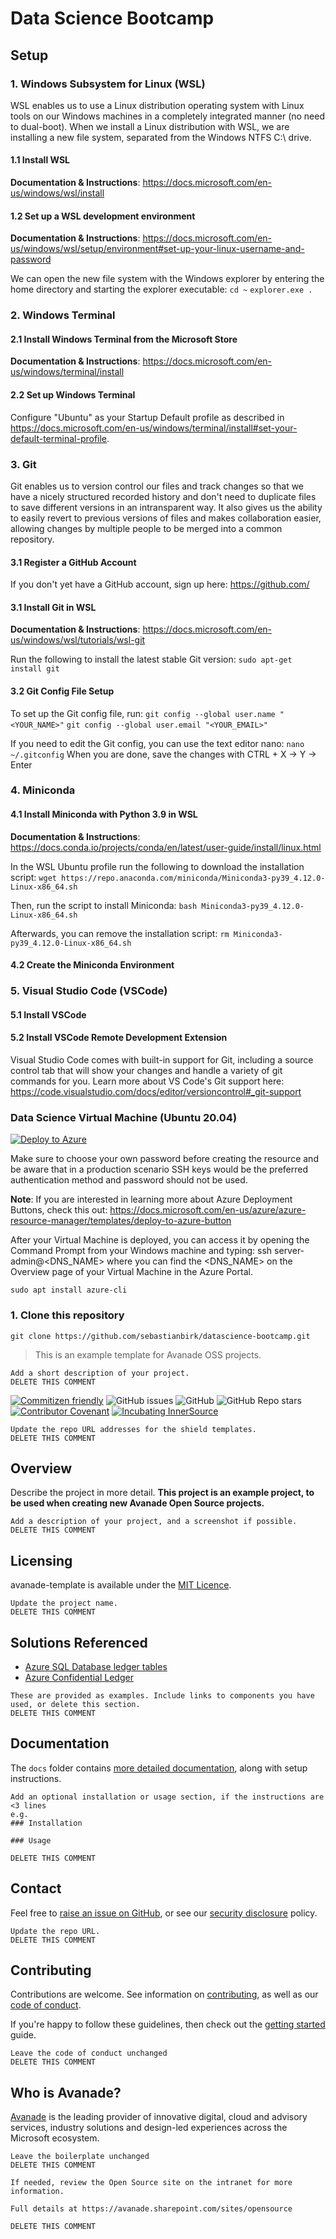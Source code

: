 # Data Science Bootcamp

## Setup

### 1. Windows Subsystem for Linux (WSL)
WSL enables us to use a Linux distribution operating system with Linux tools on our Windows machines in a completely integrated manner (no need to dual-boot).
When we install a Linux distribution with WSL, we are installing a new file system, separated from the Windows NTFS C:\ drive.

#### 1.1 Install WSL
**Documentation & Instructions**: https://docs.microsoft.com/en-us/windows/wsl/install

#### 1.2 Set up a WSL development environment
**Documentation & Instructions**: https://docs.microsoft.com/en-us/windows/wsl/setup/environment#set-up-your-linux-username-and-password

We can open the new file system with the Windows explorer by entering the home directory and starting the explorer executable:
```cd ~```
```explorer.exe .```


### 2. Windows Terminal

#### 2.1 Install Windows Terminal from the Microsoft Store
**Documentation & Instructions**: https://docs.microsoft.com/en-us/windows/terminal/install

#### 2.2 Set up Windows Terminal
Configure "Ubuntu" as your Startup Default profile as described in https://docs.microsoft.com/en-us/windows/terminal/install#set-your-default-terminal-profile.

### 3. Git

Git enables us to version control our files and track changes so that we have a nicely structured recorded history and don't need to duplicate files to save different versions in an intransparent way. It also gives us the ability to easily revert to previous versions of files and makes collaboration easier, allowing changes by multiple people to be merged into a common repository.

#### 3.1 Register a GitHub Account
If you don't yet have a GitHub account, sign up here:
https://github.com/

#### 3.1 Install Git in WSL
**Documentation & Instructions**: https://docs.microsoft.com/en-us/windows/wsl/tutorials/wsl-git

Run the following to install the latest stable Git version:
```sudo apt-get install git```

#### 3.2 Git Config File Setup
To set up the Git config file, run:
```git config --global user.name "<YOUR_NAME>"```
```git config --global user.email "<YOUR_EMAIL>"```

If you need to edit the Git config, you can use the text editor nano:
```nano ~/.gitconfig```
When you are done, save the changes with
CTRL + X  -> Y -> Enter

### 4. Miniconda

#### 4.1 Install Miniconda with Python 3.9 in WSL
**Documentation & Instructions**: https://docs.conda.io/projects/conda/en/latest/user-guide/install/linux.html

In the WSL Ubuntu profile run the following to download the installation script:
```wget https://repo.anaconda.com/miniconda/Miniconda3-py39_4.12.0-Linux-x86_64.sh```

Then, run the script to install Miniconda:
```bash Miniconda3-py39_4.12.0-Linux-x86_64.sh```

Afterwards, you can remove the installation script:
```rm Miniconda3-py39_4.12.0-Linux-x86_64.sh```

#### 4.2 Create the Miniconda Environment

### 5. Visual Studio Code (VSCode)
#### 5.1 Install VSCode

#### 5.2 Install VSCode Remote Development Extension

Visual Studio Code comes with built-in support for Git, including a source control tab that will show your changes and handle a variety of git commands for you. Learn more about VS Code's Git support here:
https://code.visualstudio.com/docs/editor/versioncontrol#_git-support

### Data Science Virtual Machine (Ubuntu 20.04)

[![Deploy to Azure](https://aka.ms/deploytoazurebutton)](https://portal.azure.com/#create/Microsoft.Template/uri/https%3A%2F%2Fraw.githubusercontent.com%2Fsebastianbirk%2Fdatascience-bootcamp%2Fmain%2Finfrastructure%2Fvm%2Ftemplate.json)

Make sure to choose your own password before creating the resource and be aware that in a production scenario SSH keys would be the preferred authentication method and password should not be used.

**Note**: If you are interested in learning more about Azure Deployment Buttons, check this out: https://docs.microsoft.com/en-us/azure/azure-resource-manager/templates/deploy-to-azure-button

After your Virtual Machine is deployed, you can access it by opening the Command Prompt from your Windows machine and typing:
ssh server-admin@<DNS_NAME> where you can find the <DNS_NAME> on the Overview page of your Virtual Machine in the Azure Portal.

```sudo apt install azure-cli```



### 1. Clone this repository
```git clone https://github.com/sebastianbirk/datascience-bootcamp.git```
> This is an example template for Avanade OSS projects.

```
Add a short description of your project.
DELETE THIS COMMENT
```

[![Commitizen friendly](https://img.shields.io/badge/commitizen-friendly-brightgreen.svg)](http://commitizen.github.io/cz-cli/)
![GitHub issues](https://img.shields.io/github/issues/Avanade/avanade-template)
![GitHub](https://img.shields.io/github/license/Avanade/avanade-template)
![GitHub Repo stars](https://img.shields.io/github/stars/Avanade/avanade-template?style=social)
[![Contributor Covenant](https://img.shields.io/badge/Contributor%20Covenant-2.1-4baaaa.svg)](https://avanade.github.io/code-of-conduct/)
[![Incubating InnerSource](https://img.shields.io/badge/Incubating-Ava--Maturity-%23FF5800?labelColor=yellow)](https://avanade.github.io/maturity-model/)

```
Update the repo URL addresses for the shield templates.
DELETE THIS COMMENT
```

## Overview
Describe the project in more detail. **This project is an example project, to be used when creating new Avanade Open Source projects.**

```
Add a description of your project, and a screenshot if possible.
DELETE THIS COMMENT
```


## Licensing
avanade-template is available under the [MIT Licence](./LICENCE).
```
Update the project name.
DELETE THIS COMMENT
```

## Solutions Referenced

- [Azure SQL Database ledger tables](https://docs.microsoft.com/en-us/azure/azure-sql/database/ledger-overview?WT.mc_id=AI-MVP-5004204)
- [Azure Confidential Ledger](https://docs.microsoft.com/en-gb/azure/confidential-ledger/?WT.mc_id=AI-MVP-5004204)


```
These are provided as examples. Include links to components you have used, or delete this section.
DELETE THIS COMMENT
```

## Documentation
The `docs` folder contains [more detailed documentation](./docs/start-here.md), along with setup instructions.

```
Add an optional installation or usage section, if the instructions are <3 lines
e.g.
### Installation

### Usage

DELETE THIS COMMENT
```

## Contact
Feel free to [raise an issue on GitHub](https://github.com/Avanade/avanade-template/issues), or see our [security disclosure](./SECURITY.md) policy.
```
Update the repo URL.
DELETE THIS COMMENT
```
## Contributing
Contributions are welcome. See information on [contributing](./CONTRIBUTING.md), as well as our [code of conduct](https://avanade.github.io/code-of-conduct/).

If you're happy to follow these guidelines, then check out the [getting started](./docs/start-here.md) guide.

```
Leave the code of conduct unchanged
DELETE THIS COMMENT
```

## Who is Avanade?

[Avanade](https://www.avanade.com) is the leading provider of innovative digital, cloud and advisory services, industry solutions and design-led experiences across the Microsoft ecosystem.
```
Leave the boilerplate unchanged
DELETE THIS COMMENT
```

```
If needed, review the Open Source site on the intranet for more information.

Full details at https://avanade.sharepoint.com/sites/opensource

DELETE THIS COMMENT
```
